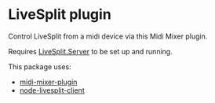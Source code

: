 # LiveSplit plugin

Control LiveSplit from a midi device via this Midi Mixer plugin.

Requires [LiveSplit.Server](https://github.com/LiveSplit/LiveSplit.Server) to be set up and running.


This package uses:
- [midi-mixer-plugin](https://github.com/midi-mixer/midi-mixer-plugin)
- [node-livesplit-client](https://github.com/satanch/node-livesplit-client)
